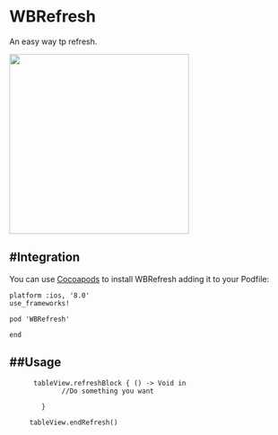 # WBRefresh
An easy way tp refresh. 

<img src="http://7xpk2w.com1.z0.glb.clouddn.com/demo.gif" width="320"><br/>



#Integration
---
You can use [Cocoapods](https://cocoapods.org/) to install WBRefresh adding it to your Podfile:

```
platform :ios, '8.0'  
use_frameworks!  

pod 'WBRefresh'

end
```


##Usage
---

```
      tableView.refreshBlock { () -> Void in
             //Do something you want
            
        }
        
	 tableView.endRefresh()
    
```  


